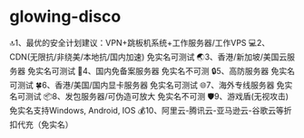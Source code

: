 # glowing-disco
🔝1、最优的安全计划建议：VPN+跳板机系统+工作服务器/工作VPS 💻2、CDN(无限抗/非绕美/本地抗/国内加速) 免实名可测试 🌏3、香港/新加坡/美国云服务器 免实名可测试 🏢4、国内免备案服务器 免实名不可测 🔒5、高防服务器 免实名可测试 🍀6、香港/美国/国内显卡服务器 免实名可测试 🌐7、海外专线服务器 免实名可测试 📦8、发包服务器/可伪造可放大 免实名不可测 🛡️9、游戏盾(无视攻击)  免实名支持Windows, Android, IOS 💰10、阿里云-腾讯云-亚马逊云-谷歌云等折扣代充（免实名）
